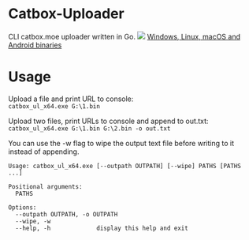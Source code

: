 # Catbox-Uploader
CLI catbox.moe uploader written in Go.
![](https://i.imgur.com/zCnTc7c.png)
[Windows, Linux, macOS and Android binaries](https://github.com/Sorrow446/Catbox-Uploader/releases)

# Usage
Upload a file and print URL to console:   
`catbox_ul_x64.exe G:\1.bin`

Upload two files, print URLs to console and append to out.txt:   
`catbox_ul_x64.exe G:\1.bin G:\2.bin -o out.txt`

You can use the -w flag to wipe the output text file before writing to it instead of appending.
```
Usage: catbox_ul_x64.exe [--outpath OUTPATH] [--wipe] PATHS [PATHS ...]

Positional arguments:
  PATHS

Options:
  --outpath OUTPATH, -o OUTPATH
  --wipe, -w
  --help, -h             display this help and exit
  ```

